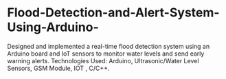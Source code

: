 # Flood-Detection-and-Alert-System-Using-Arduino-
Designed and implemented a real-time flood detection system using an Arduino  board and IoT sensors to monitor water levels and send early warning alerts.  Technologies Used: Arduino, Ultrasonic/Water Level Sensors, GSM Module, IOT , C/C++.
